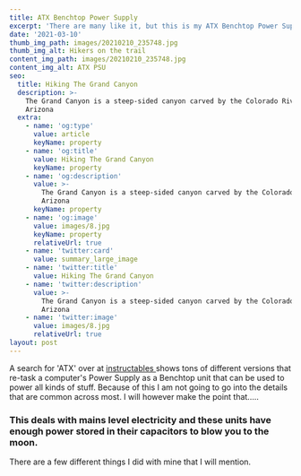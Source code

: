 ```yaml
---
title: ATX Benchtop Power Supply
excerpt: 'There are many like it, but this is my ATX Benchtop Power Supply...'
date: '2021-03-10'
thumb_img_path: images/20210210_235748.jpg
thumb_img_alt: Hikers on the trail
content_img_path: images/20210210_235748.jpg
content_img_alt: ATX PSU
seo:
  title: Hiking The Grand Canyon
  description: >-
    The Grand Canyon is a steep-sided canyon carved by the Colorado River in
    Arizona
  extra:
    - name: 'og:type'
      value: article
      keyName: property
    - name: 'og:title'
      value: Hiking The Grand Canyon
      keyName: property
    - name: 'og:description'
      value: >-
        The Grand Canyon is a steep-sided canyon carved by the Colorado River in
        Arizona
      keyName: property
    - name: 'og:image'
      value: images/8.jpg
      keyName: property
      relativeUrl: true
    - name: 'twitter:card'
      value: summary_large_image
    - name: 'twitter:title'
      value: Hiking The Grand Canyon
    - name: 'twitter:description'
      value: >-
        The Grand Canyon is a steep-sided canyon carved by the Colorado River in
        Arizona
    - name: 'twitter:image'
      value: images/8.jpg
      relativeUrl: true
layout: post
---
```

A search for 'ATX' over at [instructables ](https://www.instructables.com/howto/ATX/)shows tons of different versions that re-task a computer's Power Supply as a Benchtop unit that can be used to power all kinds of stuff. Because of this I am not going to go into the details that are common across most. I will however make the point that.....


### This deals with mains level electricity and these units have enough power stored in their capacitors to blow you to the moon.

There are a few different things I did with mine that I will mention.

